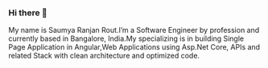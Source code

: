 ### Hi there 👋

My name is Saumya Ranjan Rout.I’m a Software Engineer by profession and currently based in Bangalore, India.My specializing is in building Single Page Application in Angular,Web Applications using Asp.Net Core, APIs and related Stack with clean architecture and optimized code.

<!--
**ersaumya/ersaumya** is a ✨ _special_ ✨ repository because its `README.md` (this file) appears on your GitHub profile.

Here are some ideas to get you started:

- 🔭 I’m currently working on ...
- 🌱 I’m currently learning ...
- 👯 I’m looking to collaborate on ...
- 🤔 I’m looking for help with ...
- 💬 Ask me about ...
- 📫 How to reach me: ...
- 😄 Pronouns: ...
- ⚡ Fun fact: ...
-->
